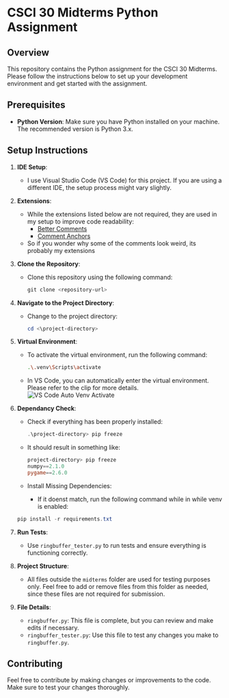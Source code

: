 # CSCI 30 Midterms Python Assignment

## Overview

This repository contains the Python assignment for the CSCI 30 Midterms. Please follow the instructions below to set up your development environment and get started with the assignment.

## Prerequisites

- **Python Version**: Make sure you have Python installed on your machine. The recommended version is Python 3.x.

## Setup Instructions

1. **IDE Setup**:
   - I use Visual Studio Code (VS Code) for this project. If you are using a different IDE, the setup process might vary slightly.

2. **Extensions**:
   - While the extensions listed below are not required, they are used in my setup to improve code readability:
     - [Better Comments](https://marketplace.visualstudio.com/items?itemName=aaron-bond.better-comments)
     - [Comment Anchors](https://marketplace.visualstudio.com/items?itemName=ExodiusStudios.comment-anchors)
   - So if you wonder why some of the comments look weird, its probably my extensions

3. **Clone the Repository**:
   - Clone this repository using the following command:
     ```powershell
     git clone <repository-url>
     ```
   
4. **Navigate to the Project Directory**:
   - Change to the project directory:
     ```powershell
     cd <\project-directory>
     ```

5. **Virtual Environment**:
   - To activate the virtual environment, run the following command:
     ```bash
     .\.venv\Scripts\activate
     ```
   - In VS Code, you can automatically enter the virtual environment. Please refer to the clip for more details.
  ![VS Code Auto Venv Activate](venv.gif)

6. **Dependancy Check**:
   - Check if everything has been properly installed:
     ```powershell
     .\project-directory> pip freeze
     ```
   
   - It should result in something like:
     ```powershell
     project-directory> pip freeze
     numpy==2.1.0
     pygame==2.6.0
     ```    

   - Install Missing Dependencies:
     - If it doenst match, run the following command while in while venv is enabled:
    ```powershell
    pip install -r requirements.txt
    ```

7. **Run Tests**:
   - Use `ringbuffer_tester.py` to run tests and ensure everything is functioning correctly.

8. **Project Structure**:
   - All files outside the `midterms` folder are used for testing purposes only. Feel free to add or remove files from this folder as needed, since these files are not required for submission.

9. **File Details**:
   - `ringbuffer.py`: This file is complete, but you can review and make edits if necessary.
   - `ringbuffer_tester.py`: Use this file to test any changes you make to `ringbuffer.py`.

## Contributing

Feel free to contribute by making changes or improvements to the code. Make sure to test your changes thoroughly.
